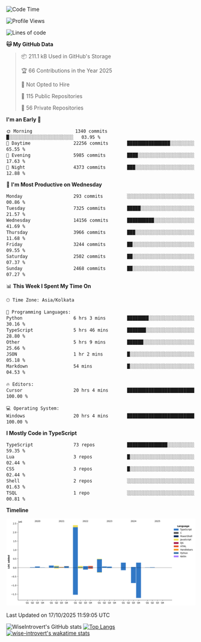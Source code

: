 <!--START_SECTION:waka-->
![Code Time](http://img.shields.io/badge/Code%20Time-4%2C390%20hrs%2032%20mins-blue)

![Profile Views](http://img.shields.io/badge/Profile%20Views-0-blue)

![Lines of code](https://img.shields.io/badge/From%20Hello%20World%20I%27ve%20Written-4.2%20million%20lines%20of%20code-blue)

**🐱 My GitHub Data** 

> 📦 211.1 kB Used in GitHub's Storage 
 > 
> 🏆 66 Contributions in the Year 2025
 > 
> 🚫 Not Opted to Hire
 > 
> 📜 115 Public Repositories 
 > 
> 🔑 56 Private Repositories 
 > 
**I'm an Early 🐤** 

```text
🌞 Morning                1340 commits        █░░░░░░░░░░░░░░░░░░░░░░░░   03.95 % 
🌆 Daytime                22256 commits       ████████████████░░░░░░░░░   65.55 % 
🌃 Evening                5985 commits        ████░░░░░░░░░░░░░░░░░░░░░   17.63 % 
🌙 Night                  4373 commits        ███░░░░░░░░░░░░░░░░░░░░░░   12.88 % 
```
📅 **I'm Most Productive on Wednesday** 

```text
Monday                   293 commits         ░░░░░░░░░░░░░░░░░░░░░░░░░   00.86 % 
Tuesday                  7325 commits        █████░░░░░░░░░░░░░░░░░░░░   21.57 % 
Wednesday                14156 commits       ██████████░░░░░░░░░░░░░░░   41.69 % 
Thursday                 3966 commits        ███░░░░░░░░░░░░░░░░░░░░░░   11.68 % 
Friday                   3244 commits        ██░░░░░░░░░░░░░░░░░░░░░░░   09.55 % 
Saturday                 2502 commits        ██░░░░░░░░░░░░░░░░░░░░░░░   07.37 % 
Sunday                   2468 commits        ██░░░░░░░░░░░░░░░░░░░░░░░   07.27 % 
```


📊 **This Week I Spent My Time On** 

```text
🕑︎ Time Zone: Asia/Kolkata

💬 Programming Languages: 
Python                   6 hrs 3 mins        ████████░░░░░░░░░░░░░░░░░   30.16 % 
TypeScript               5 hrs 46 mins       ███████░░░░░░░░░░░░░░░░░░   28.80 % 
Other                    5 hrs 9 mins        ██████░░░░░░░░░░░░░░░░░░░   25.66 % 
JSON                     1 hr 2 mins         █░░░░░░░░░░░░░░░░░░░░░░░░   05.18 % 
Markdown                 54 mins             █░░░░░░░░░░░░░░░░░░░░░░░░   04.53 % 

🔥 Editors: 
Cursor                   20 hrs 4 mins       █████████████████████████   100.00 % 

💻 Operating System: 
Windows                  20 hrs 4 mins       █████████████████████████   100.00 % 
```

**I Mostly Code in TypeScript** 

```text
TypeScript               73 repos            ███████████████░░░░░░░░░░   59.35 % 
Lua                      3 repos             █░░░░░░░░░░░░░░░░░░░░░░░░   02.44 % 
CSS                      3 repos             █░░░░░░░░░░░░░░░░░░░░░░░░   02.44 % 
Shell                    2 repos             ░░░░░░░░░░░░░░░░░░░░░░░░░   01.63 % 
TSQL                     1 repo              ░░░░░░░░░░░░░░░░░░░░░░░░░   00.81 % 
```



**Timeline**

![Lines of Code chart](https://raw.githubusercontent.com/wise-introvert/wise-introvert/master/assets/bar_graph.png)


 Last Updated on 17/10/2025 11:59:05 UTC
<!--END_SECTION:waka-->

![WiseIntrovert's GitHub stats](https://github-readme-stats.vercel.app/api?username=wise-introvert&count_private=true&show_icons=true)
[![Top Langs](https://github-readme-stats.vercel.app/api/top-langs/?username=wise-introvert&langs_count=10)](https://github.com/anuraghazra/github-readme-stats)
[![wise-introvert's wakatime stats](https://github-readme-stats.vercel.app/api/wakatime?username=wiseintrovert)](https://github.com/anuraghazra/github-readme-stats)
